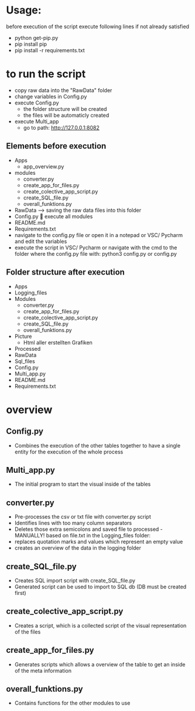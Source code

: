 # Usage:
before execution of the script execute following lines if not already satisfied  
- python get-pip.py
- pip install pip
- pip install -r requirements.txt

# to run the script
- copy raw data into the "RawData" folder
- change variables in Config.py
- execute Config.py
    - the folder structure will be created
    - the files will be automaticly created 
- execute Multi_app 
    -  go to path:  http://127.0.0.1:8082



## Elements before execution 
-	Apps
    -	app_overview.py
-	modules
    -	converter.py
    -	create_app_for_files.py
    -	create_colective_app_script.py
    -	create_SQL_file.py
    -	overall_funktions.py      
-	RawData --> saving the raw data files into this folder
-	Config.py  execute all modules 
-	README.md
-	Requirements.txt
- navigate to the config.py file or open it in a notepad or VSC/ Pycharm and edit the variables
- execute the script in VSC/ Pycharm 
or navigate with the cmd to the folder where the config.py file with: python3 config.py or config.py



## Folder structure after execution

- Apps
- Logging_files
- Modules
    - converter.py
    - create_app_for_files.py
    - create_colective_app_script.py
    - create_SQL_file.py
    - overall_funktions.py
- Picture
    - Html aller erstellten Grafiken
- Processed
- RawData
- Sql_files
- Config.py
- Multi_app.py
- README.md
- Requirements.txt

# overview

## Config.py 
-	Combines the execution of the other tables together to have a single entity for the execution of the whole process


## Multi_app.py 
-	The initial program to start the visual inside of the tables 


## converter.py 
-	 Pre-processes the csv or txt file with converter.py script
-	Identifies lines with too many column separators 
-	Deletes those extra semicolons and saved file to processed - MANUALLY! based on file.txt in the Logging_files folder:
-	replaces quotation marks and values which represent an empty value 
-	creates an overview of the data in the logging folder

## create_SQL_file.py
-	Creates SQL import script with create_SQL_file.py
-	Generated script can be used to import to SQL db (DB must  be created first)


## create_colective_app_script.py 
-	Creates a script, which is a collected  script of the visual representation of the files


## create_app_for_files.py
-	Generates scripts which allows a overview of the table to get an inside of the meta information 


## overall_funktions.py
-	Contains functions for the other modules to use

